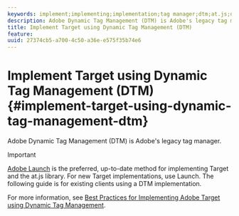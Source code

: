 ```yaml
---
keywords: implement;implementing;implementation;tag manager;dtm;at.js;dynamic tag management
description: Adobe Dynamic Tag Management (DTM) is Adobe's legacy tag manager.
title: Implement Target using Dynamic Tag Management (DTM)
feature: 
uuid: 27374cb5-a700-4c50-a36e-e575f35b74e6
---
```


# Implement Target using Dynamic Tag Management (DTM){#implement-target-using-dynamic-tag-management-dtm}

Adobe Dynamic Tag Management (DTM) is Adobe's legacy tag manager.

>[!IMPORTANT]
>
>[Adobe Launch](../../../c-implementing-target/c-implementing-target-for-client-side-web/how-to-deployatjs/cmp-implementing-target-using-adobe-launch.md#topic_5234DDAEB0834333BD6BA1B05892FC25) is the preferred, up-to-date method for implementing Target and the at.js library. For new Target implementations, use Launch. The following guide is for existing clients using a DTM implementation.

For more information, see [Best Practices for Implementing Adobe Target using Dynamic Tag Management](https://docs.adobe.com/content/help/en/dtm/implementing/overview.html). 
